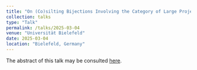 ```yaml
---
title: "On (Co)silting Bijections Involving the Category of Large Projective Presentations"
collection: talks
type: "Talk"
permalink: /talks/2025-03-04
venue: "Universität Bielefeld"
date: 2025-03-04
location: "Bielefeld, Germany"
---
```


The abstract of this talk may be consulted [here](https://www.math.uni-bielefeld.de/birep/meetings/bricks2025/abstracts.php#barcelo-nieves).
